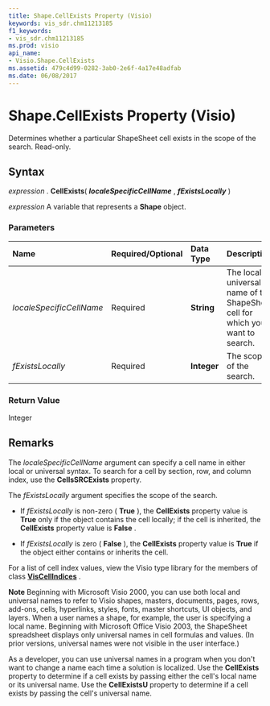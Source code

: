 ```yaml
---
title: Shape.CellExists Property (Visio)
keywords: vis_sdr.chm11213185
f1_keywords:
- vis_sdr.chm11213185
ms.prod: visio
api_name:
- Visio.Shape.CellExists
ms.assetid: 479c4d99-0282-3ab0-2e6f-4a17e48adfab
ms.date: 06/08/2017
---
```



# Shape.CellExists Property (Visio)

Determines whether a particular ShapeSheet cell exists in the scope of the search. Read-only.


## Syntax

 _expression_ . **CellExists**( **_localeSpecificCellName_** , **_fExistsLocally_** )

 _expression_ A variable that represents a **Shape** object.


### Parameters



|**Name**|**Required/Optional**|**Data Type**|**Description**|
|:-----|:-----|:-----|:-----|
| _localeSpecificCellName_|Required| **String**|The local or universal name of the ShapeSheet cell for which you want to search.|
| _fExistsLocally_|Required| **Integer**|The scope of the search.|

### Return Value

Integer


## Remarks

The  _localeSpecificCellName_ argument can specify a cell name in either local or universal syntax. To search for a cell by section, row, and column index, use the **CellsSRCExists** property.

The  _fExistsLocally_ argument specifies the scope of the search.




- If  _fExistsLocally_ is non-zero ( **True** ), the **CellExists** property value is **True** only if the object contains the cell locally; if the cell is inherited, the **CellExists** property value is **False** .
    
- If  _fExistsLocally_ is zero ( **False** ), the **CellExists** property value is **True** if the object either contains or inherits the cell.
    


For a list of cell index values, view the Visio type library for the members of class  **[VisCellIndices](Visio.viscellindices.md)** .




 **Note**  Beginning with Microsoft Visio 2000, you can use both local and universal names to refer to Visio shapes, masters, documents, pages, rows, add-ons, cells, hyperlinks, styles, fonts, master shortcuts, UI objects, and layers. When a user names a shape, for example, the user is specifying a local name. Beginning with Microsoft Office Visio 2003, the ShapeSheet spreadsheet displays only universal names in cell formulas and values. (In prior versions, universal names were not visible in the user interface.) 

As a developer, you can use universal names in a program when you don't want to change a name each time a solution is localized. Use the  **CellExists** property to determine if a cell exists by passing either the cell's local name or its universal name. Use the **CellExistsU** property to determine if a cell exists by passing the cell's universal name.


